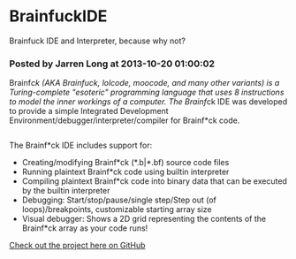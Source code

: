# BrainfuckIDE
Brainfuck IDE and Interpreter, because why not?

### Posted by Jarren Long at 2013-10-20 01:00:02

Brainf*ck (AKA Brainfuck, lolcode, moocode, and many other variants) is a Turing-complete "esoteric" programming language that uses 8 instructions to model the inner workings of a computer. The Brainf*ck IDE was developed to provide a simple Integrated Development Environment/debugger/interpreter/compiler for Brainf*ck code.

<img style="display: block; margin-left: auto; margin-right: auto;" src="images/BrainfuckIDE.png" alt="" />

The Brainf*ck IDE includes support for:
<ul>
 	<li>Creating/modifying Brainf*ck (*.b|*.bf) source code files</li>
 	<li>Running plaintext Brainf*ck code using builtin interpreter</li>
 	<li>Compiling plaintext Brainf*ck code into binary data that can be executed by the builtin interpreter</li>
 	<li>Debugging: Start/stop/pause/single step/Step out (of loops)/breakpoints, customizable starting array size</li>
 	<li>Visual debugger: Shows a 2D grid representing the contents of the Brainf*ck array as your code runs!</li>
</ul>
<a href="https://github.com/JarrenLong/BrainfuckIDE">Check out the project here on GitHub</a>